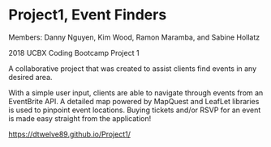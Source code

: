 # Project1, Event Finders

Members:
Danny Nguyen, Kim Wood, Ramon Maramba, and Sabine Hollatz

2018 UCBX Coding Bootcamp Project 1

A collaborative project that was created to assist clients find events in any desired area.

With a simple user input, clients are able to navigate through events from an EventBrite API. A detailed map powered by MapQuest and LeafLet libraries is used to pinpoint event locations. Buying tickets and/or RSVP for an event is made easy straight from the application!

https://dtwelve89.github.io/Project1/
